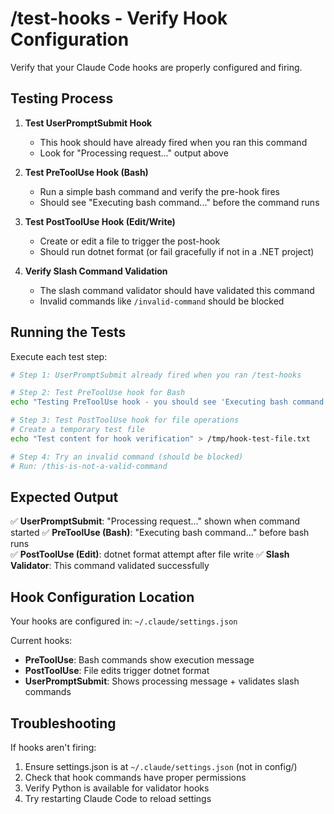 # /test-hooks - Verify Hook Configuration

Verify that your Claude Code hooks are properly configured and firing.

## Testing Process

1. **Test UserPromptSubmit Hook**
   - This hook should have already fired when you ran this command
   - Look for "Processing request..." output above

2. **Test PreToolUse Hook (Bash)**
   - Run a simple bash command and verify the pre-hook fires
   - Should see "Executing bash command..." before the command runs

3. **Test PostToolUse Hook (Edit/Write)**
   - Create or edit a file to trigger the post-hook
   - Should run dotnet format (or fail gracefully if not in a .NET project)

4. **Verify Slash Command Validation**
   - The slash command validator should have validated this command
   - Invalid commands like `/invalid-command` should be blocked

## Running the Tests

Execute each test step:

```bash
# Step 1: UserPromptSubmit already fired when you ran /test-hooks

# Step 2: Test PreToolUse hook for Bash
echo "Testing PreToolUse hook - you should see 'Executing bash command...' above this"

# Step 3: Test PostToolUse hook for file operations
# Create a temporary test file
echo "Test content for hook verification" > /tmp/hook-test-file.txt

# Step 4: Try an invalid command (should be blocked)
# Run: /this-is-not-a-valid-command
```

## Expected Output

✅ **UserPromptSubmit**: "Processing request..." shown when command started
✅ **PreToolUse (Bash)**: "Executing bash command..." before bash runs  
✅ **PostToolUse (Edit)**: dotnet format attempt after file write
✅ **Slash Validator**: This command validated successfully

## Hook Configuration Location

Your hooks are configured in: `~/.claude/settings.json`

Current hooks:
- **PreToolUse**: Bash commands show execution message
- **PostToolUse**: File edits trigger dotnet format
- **UserPromptSubmit**: Shows processing message + validates slash commands

## Troubleshooting

If hooks aren't firing:
1. Ensure settings.json is at `~/.claude/settings.json` (not in config/)
2. Check that hook commands have proper permissions
3. Verify Python is available for validator hooks
4. Try restarting Claude Code to reload settings